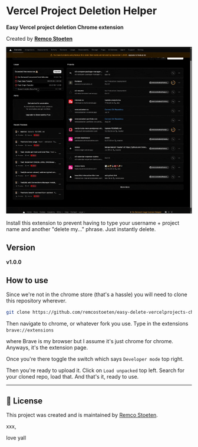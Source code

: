 # Vercel Project Deletion Helper

**Easy Vercel project deletion Chrome extension**

Created by [**Remco Stoeten**](https://github.com/remcostoeten)

![Demo](demo.gif)

Install this extension to prevent having to type your username + project name and another "delete my..." phrase. Just instantly delete.

## Version

**v1.0.0**


## How to use

Since we're not in the chrome store (that's a hassle) you will need to clone this repository wherever.

```bash
git clone https://github.com/remcostoeten/easy-delete-vercelprojects-chrome-extension.git
```
Then navigate to chrome, or whatever fork you use. Type in the extensions `brave://extensions`

where Brave is my browser but I assume it's just chrome for chrome. Anyways, it's the extension page.

Once you're there toggle the switch which says `Developer mode` top right.

Then you're ready to upload it. Click on `Load unpacked` top left. Search for your cloned repo, load that. And that's it, ready to use.

---

## 📜 License

This project was created and is maintained by [Remco Stoeten](https://github.com/remcostoeten).

xxx,

love yall
